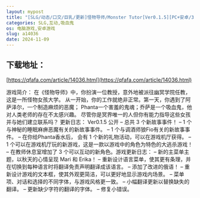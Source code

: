 ```yaml
---
layout: mypost
title: "[SLG/动态/口交/巨乳/更新]怪物导师/Monster Tutor[Ver0.1.5][PC+安卓/3.0G]"
categories: SLG,互动,吸血鬼
os: 电脑游戏,安卓游戏
slug: a14036
date: 2024-11-09
---
```


## 下载地址：

[https://qfafa.com/article/14036.html](https://qfafa.com/article/14036.html)

游戏简介：
在《怪物导师》中，你扮演一位教授，意外地被派往幽冥学院任教，这是一所怪物女孩大学。
从一开始，你的工作就绝非正常。第一天，你遇到了阿萨泽尔，一个制造麻烦的恶魔；
Phanta一个害羞的鬼魂；乔萨是一个吸血鬼，他对人类老师的存在不太感兴趣。
尽管你是冥界唯一的人但你有能力指导这些女孩并与她们建立联系吗？
更新日志：
Ver0.1.5 公开
– 总共 3 个新故事事件！
– 1 个与神秘的睡眠麻痹恶魔有关的新故事事件。
– 1 个与调酒师狼Fio有关的新故事事件。
– 在你给Phanta香水后， 会有 1 个新的礼物活动，可以在游戏机厅获得。
– 1 个可以在游戏机厅玩的新游戏，这是一款以游戏中的角色为特色的大逃杀游戏！
– 在教师休息室增加了 3 个可以互动的新角色。游戏更新日志：
– 新的主菜单主题，以秋天的心情呈现 Mari 和 Erika！
– 重新设计语言菜单，使其更有条理，并在切换到每种语言时将翻译免责声明翻译成该语言。
– 添加了改进的俄语！
– 重新设计游戏的文本框，使其外观更简洁，可以更好地显示游戏内场景。
– 菜单项、对话和选择的不同字体，与游戏风格更一致。
– 小幅翻译更新以替换缺失的翻译。
– 更新缺少字符的翻译的字体。
– 修复小错误。